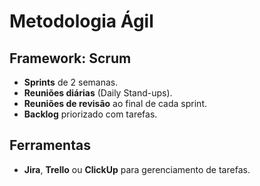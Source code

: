 # Metodologia Ágil

## Framework: Scrum

- **Sprints** de 2 semanas.
- **Reuniões diárias** (Daily Stand-ups).
- **Reuniões de revisão** ao final de cada sprint.
- **Backlog** priorizado com tarefas.

## Ferramentas

- **Jira**, **Trello** ou **ClickUp** para gerenciamento de tarefas.
